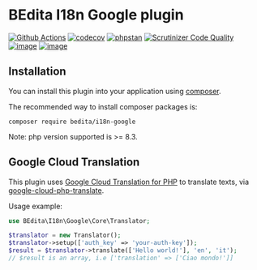 # BEdita I18n Google plugin

[![Github Actions](https://github.com/bedita/i18n-google/workflows/php/badge.svg)](https://github.com/bedita/i18n-google/actions?query=workflow%3Aphp)
[![codecov](https://codecov.io/gh/bedita/i18n-google/branch/main/graph/badge.svg)](https://codecov.io/gh/bedita/i18n-google)
[![phpstan](https://img.shields.io/badge/PHPStan-level%205-brightgreen.svg)](https://phpstan.org)
[![Scrutinizer Code Quality](https://scrutinizer-ci.com/g/bedita/i18n-google/badges/quality-score.png?b=main)](https://scrutinizer-ci.com/g/bedita/i18n-google/?branch=main)
[![image](https://img.shields.io/packagist/v/bedita/i18n-google.svg?label=stable)](https://packagist.org/packages/bedita/i18n-google)
[![image](https://img.shields.io/github/license/bedita/i18n-google.svg)](https://github.com/bedita/i18n-google/blob/main/LICENSE.LGPL)

## Installation

You can install this plugin into your application using [composer](https://getcomposer.org).

The recommended way to install composer packages is:

```
composer require bedita/i18n-google
```

Note: php version supported is >= 8.3.

## Google Cloud Translation

This plugin uses [Google Cloud Translation for PHP](https://cloud.google.com/php/docs/reference/cloud-translate/latest) to translate texts, via [google-cloud-php-translate](https://github.com/googleapis/google-cloud-php-translate).

Usage example:
```php
use BEdita\I18n\Google\Core\Translator;

$translator = new Translator();
$translator->setup(['auth_key' => 'your-auth-key']);
$result = $translator->translate(['Hello world!'], 'en', 'it');
// $result is an array, i.e ['translation' => ['Ciao mondo!']]
```
